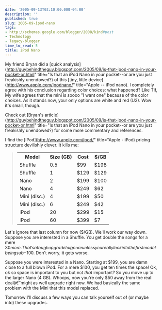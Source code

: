 ```yaml
---
date: '2005-09-13T02:10:00.000-04:00'
description: ''
published: true
slug: 2005-09-ipod-nano
tags:
- http://schemas.google.com/blogger/2008/kind#post
- Technology
- legacy-blogger
time_to_read: 5
title: iPod Nano
---
```


My friend Bryan did a [quick analysis](http://guybehindtheguy.blogspot.com/2005/09/is-that-ipod-nano-in-your-pocket-or.html" title="Is that an iPod Nano in your pocket--or are you just freakishly unendowed?) of this [tiny, little device](http://www.apple.com/ipodnano/" title="Apple -- iPod nano). I completely agree with his conclusion regarding color choices: what happened? Like Tif, My wife agrees that the mini is soooo "I want one" because of the color choices. As it stands now, your only options are white and red (U2). Wow it's small, though.

Check out [Bryan's article](http://guybehindtheguy.blogspot.com/2005/09/is-that-ipod-nano-in-your-pocket-or.html" title="Is that an iPod Nano in your pocket--or are you just freakishly unendowed?) for some more commentary and references.

I find the [iPod](http://www.apple.com/ipod/" title="Apple - iPod) pricing structure devilishly clever. It kills me:



<blockquote><table><tr>

<th>Model</th><th>Size (GB) </th><th>Cost</th><th>$/GB</th></tr>

<tr><td>Shuffle</td><td>0.5</td><td>$99</td><td>$198</td></tr>

<tr><td>Shuffle</td><td>1</td><td>$129</td><td>$129</td></tr>

<tr><td>Nano</td><td>2</td><td>$199</td><td>$100</td></tr>

<tr><td>Nano</td><td>4</td><td>$249</td><td>$62</td></tr>

<tr><td>Mini (disc.)</td><td>4</td><td>$199</td><td>$50</td></tr>

<tr><td>Mini (disc.)</td><td>6</td><td>$249</td><td>$42</td></tr>

<tr><td>iPod</td><td>20</td><td>$299</td><td>$15</td></tr>

<tr><td>iPod</td><td>60</td><td>$399</td><td>$7</td></tr></table>

</blockquote>



Let's ignore that last column for now ($/GB). We'll work our way down. Suppose you are interested in a Shuffle. You get double the songs for a mere $30 more. That's a tough upgrade to ignore unless you really lock into the first model being sub-$100. Don't worry, it gets worse.

Suppose you were interested in a Nano. Starting at $199, you are damn close to a full blown iPod. For a mere $100, you get ten times the space! Ok, ok so space is important to you but not *that* important? So you move up to the larger Nano (4 GB). Whoops, now you're only $50 away from the real dealâ€”might as well upgrade right now. We had basically the same problem with the Mini that this model replaced.

Tomorrow I'll discuss a few ways you can talk yourself out of (or maybe into) these upgrades.